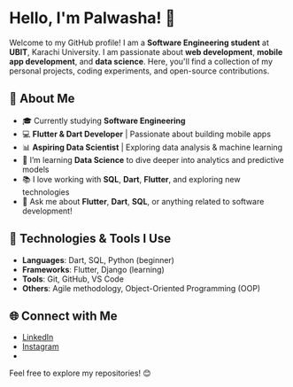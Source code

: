 

# Hello, I'm Palwasha! 👋

Welcome to my GitHub profile! I am a **Software Engineering student** at **UBIT**, Karachi University. I am passionate about **web development**, **mobile app development**, and **data science**. Here, you'll find a collection of my personal projects, coding experiments, and open-source contributions.

## 🚀 About Me

- 🎓 Currently studying **Software Engineering**  
- 💻 **Flutter & Dart Developer** | Passionate about building mobile apps  
- 📊 **Aspiring Data Scientist** | Exploring data analysis & machine learning  
- 🌱 I’m learning **Data Science** to dive deeper into analytics and predictive models  
- 📚 I love working with **SQL**, **Dart**, **Flutter**, and exploring new technologies  
- 💬 Ask me about **Flutter**, **Dart**, **SQL**, or anything related to software development!

## 🔧 Technologies & Tools I Use

- **Languages**: Dart, SQL, Python (beginner)
- **Frameworks**: Flutter, Django (learning)
- **Tools**: Git, GitHub, VS Code
- **Others**: Agile methodology, Object-Oriented Programming (OOP)

## 🌐 Connect with Me

- [LinkedIn](https://www.linkedin.com/in/PalwashaNaeemKhan)
- [Instagram](https://www.instagram.com/palwashayusufzi)
-  



Feel free to explore my repositories! 😊
